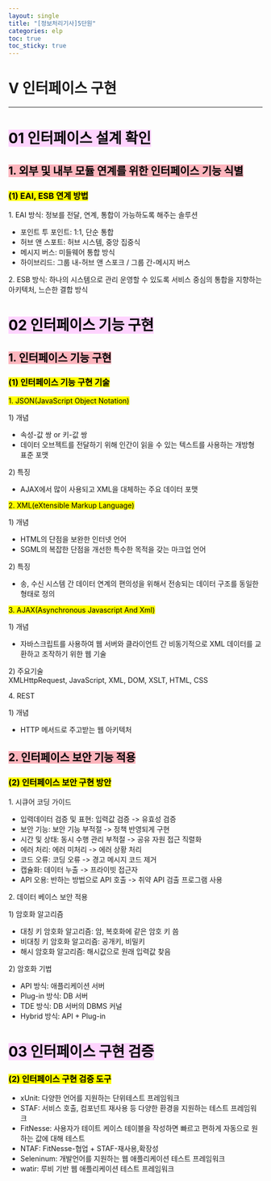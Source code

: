 ```yaml
---
layout: single
title: "[정보처리기사]5단원"
categories: elp
toc: true
toc_sticky: true
---
```


# V 인터페이스 구현

---

# <mark style='background-color: #fed3fe'>01 인터페이스 설계 확인</mark>

## <mark style='background-color: #fdb5bd'>1. 외부 및 내부 모듈 연계를 위한 인터페이스 기능 식별</mark>

### <mark class="pink">(1) EAI, ESB 연계 방법</mark>

1\. EAI 방식: 정보를 전달, 연계, 통합이 가능하도록 해주는 솔루션

- 포인트 투 포인트: 1:1, 단순 통합
- 허브 앤 스포트: 허브 시스템, 중앙 집중식
- 메시지 버스: 미들웨어 통합 방식
- 하이브리드: 그룹 내-허브 앤 스포크 / 그룹 간-메시지 버스

2\. ESB 방식: 하나의 시스템으로 관리 운영할 수 있도록 서비스 중심의 통합을 지향하는 아키텍처, 느슨한 결합 방식

# <mark style='background-color: #fed3fe'>02 인터페이스 기능 구현</mark>

## <mark style='background-color: #fdb5bd'>1. 인터페이스 기능 구현</mark>

### <mark class="pink">(1) 인터페이스 기능 구현 기술</mark>

<mark class="yellow">1. JSON(JavaScript Object Notation)</mark>

1\) 개념

- 속성-값 쌍 or 키-값 쌍
- 데이터 오브젝트를 전달하기 위해 인간이 읽을 수 있는 텍스트를 사용하는 개방형 표준 포맷

2\) 특징

- AJAX에서 많이 사용되고 XML을 대체하는 주요 데이터 포맷

<mark class="yellow">2. XML(eXtensible Markup Language)</mark>

1\) 개념

- HTML의 단점을 보완한 인터넷 언어
- SGML의 복잡한 단점을 개선한 특수한 목적을 갖는 마크업 언어

2\) 특징

- 송, 수신 시스템 간 데이터 연계의 편의성을 위해서 전송되는 데이터 구조를 동일한 형태로 정의

<mark class="yellow">3. AJAX(Asynchronous Javascript And Xml)</mark>

1\) 개념

- 자바스크립트를 사용하여 웹 서버와 클라이언트 간 비동기적으로 XML 데이터를 교환하고 조작하기 위한 웹 기술

2\) 주요기술  
 XMLHttpRequest, JavaScript, XML, DOM, XSLT, HTML, CSS

4\. REST

1\) 개념

- HTTP 메서드로 주고받는 웹 아키텍처

## <mark style='background-color: #fdb5bd'>2. 인터페이스 보안 기능 적용</mark>

### <mark class="pink">(2) 인터페이스 보안 구현 방안</mark>

1\. 시큐어 코딩 가이드

- 입력데이터 검증 및 표현: 입력값 검증 -> 유효성 검증
- 보안 기능: 보안 기능 부적절 -> 정책 반영되게 구현
- 시간 및 상태: 동시 수행 관리 부적절 -> 공유 자원 접근 직렬화
- 에러 처리: 에러 미처리 -> 에러 상황 처리
- 코드 오류: 코딩 오류 -> 경고 메시지 코드 제거
- 캡슐화: 데이터 누출 -> 프라이빗 접근자
- API 오용: 반하는 방법으로 API 호출 -> 취약 API 검출 프로그램 사용

2\. 데이터 베이스 보안 적용

1\) 암호화 알고리즘

- 대칭 키 암호화 알고리즘: 암, 복호화에 같은 암호 키 씀
- 비대칭 키 암호화 알고리즘: 공개키, 비밀키
- 해시 암호화 알고리즘: 해시값으로 원래 입력값 찾음

2\) 암호화 기법

- API 방식: 애플리케이션 서버
- Plug-in 방식: DB 서버
- TDE 방식: DB 서버의 DBMS 커널
- Hybrid 방식: API + Plug-in

# <mark style='background-color: #fed3fe'>03 인터페이스 구현 검증</mark>

### <mark class="pink">(2) 인터페이스 구현 검증 도구</mark>

- xUnit: 다양한 언어를 지원하는 단위테스트 프레임워크
- STAF: 서비스 호출, 컴포넌트 재사용 등 다양한 환경을 지원하는 테스트 프레임워크
- FitNesse: 사용자가 테이트 케이스 테이블을 작성하면 빠르고 편하게 자동으로 원하는 값에 대해 테스트
- NTAF: FitNesse-협업 + STAF-재사용,확장성
- Seleninum: 개발언어를 지원하는 웹 애플리케이션 테스트 프레임워크
- watir: 루비 기반 웹 애플리케이션 테스트 프레임워크
